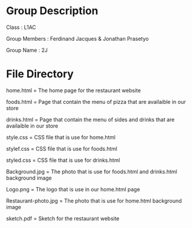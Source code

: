 # Group Description

Class : L1AC

Group Members : Ferdinand Jacques & Jonathan Prasetyo

Group Name : 2J

# File Directory
home.html = The home page for the restaurant website

foods.html = Page that contain the menu of pizza that are availaible in our store

drinks.html = Page that contain the menu of sides and drinks that are availaible in our store

style.css = CSS file that is use for home.html

stylef.css = CSS file that is use for foods.html

styled.css = CSS file that is use for drinks.html

Background.jpg = The photo that is use for foods.html and drinks.html background image

Logo.png = The logo that is use in our home.html page

Restaurant-photo.jpg = The photo that is use for home.html background image

sketch.pdf = Sketch for the restaurant website
